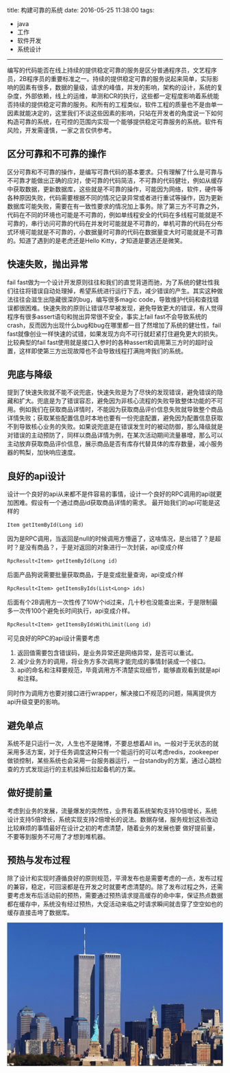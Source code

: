 title: 构建可靠的系统
date: 2016-05-25 11:38:00
tags:
- java
- 工作
- 软件开发
- 系统设计

---

编写的代码能否在线上持续的提供稳定可靠的服务是区分普通程序员，文艺程序员，2B程序员的重要标准之一。持续的提供稳定可靠的服务说起来简单，实际影响的因素有很多，数据的量级，请求的峰值，并发的影响，架构的设计，系统的复杂度，外部依赖，线上的运维，单测和CR的执行，这些都一定程度影响着系统能否持续的提供稳定可靠的服务。和所有的工程类似，软件工程的质量也不是由单一因素就能决定的，这里我们不谈这些因素的影响，只站在开发者的角度说一下如何构造可靠的系统，在可控的范围内实现一个能够提供稳定可靠服务的系统。软件有风险，开发需谨慎，一家之言仅供参考。

## 区分可靠和不可靠的操作

区分可靠和不可靠的操作，是编写可靠代码的基本要求。只有理解了什么是可靠与不可靠才能做出正确的应对，使可靠的代码简洁，不可靠的代码健壮，例如从缓存中获取数据，更新数据库，这些就是不可靠的操作，可能因为网络，软件，硬件等各种原因失败，代码需要根据不同的情况记录异常或者进行重试等操作，因为更新数据库可能失败，需要在有一致性要求的情况加上事务。除了第三方不可靠之外，代码在不同的环境也可能是不可靠的，例如单线程安全的代码在多线程可能就是不可靠的，串行访问可靠的代码在并发时可能就是不可靠的，单机可靠的代码在分布式环境可能就是不可靠的，小数据量时可靠的代码在数据量变大时可能就是不可靠的。知道了遇到的是老虎还是Hello Kitty，才知道是要逃还是微笑。

## 快速失败，抛出异常

fail fast做为一个设计开发原则往往和我们的直觉背道而驰，为了系统的健壮性我们往往将错误自动处理掉，希望系统进行运行下去，减少错误的产生。其实这种做法往往会滋生出隐藏很深的bug，编写很多magic code，导致维护代码和查找错误都很困难。快速失败的原则让错误尽早被发现，避免导致更大的错误，有人觉得程序有很多assert语句和抛出异常很不安全，事实上fail fast不会导致系统的crash，反而因为出现什么bug和bug在哪里都一目了然增加了系统的健壮性，fail fast就像创业一样快速的试错，如果发现方向不可行就赶紧打住避免更大的损失。比较典型的fail fast使用就是接口入参时的各种assert和调用第三方时的超时设置，这样即使第三方出现故障也不会导致线程打满拖垮我们的系统。

## 兜底与降级

提到了快速失败就不能不说兜底，快速失败是为了尽快的发现错误，避免错误的隐藏和扩大。兜底是为了错误容忍，避免因为非核心流程的失败导致整体功能的不可用。例如我们在获取商品详情时，不能因为获取商品评价信息失败就导致整个商品详情失败；获取某些配置信息时本地也要有一份兜底配置，避免因为配置信息获取不到导致核心业务的失败。如果说兜底是在错误发生时的被动防御，那么降级就是对错误的主动预防了，同样以商品详情为例，在某次活动期间流量暴增，那么可以主动放弃获取商品评价信息，展示商品是否有库存代替具体的库存数量，减小服务器的鸭梨，加快响应速度。

## 良好的api设计

设计一个良好的api从来都不是件容易的事情，设计一个良好的RPC调用的api就更加困难。假设有一个通过商品id获取商品详情的需求。
最开始我们的api可能是这样的

```
Item getItemById(Long id)
```

因为是RPC调用，当返回是null的时候调用方懵逼了，这啥情况，是出错了？是超时？是没有商品？，于是对返回的对象进行一次封装，api变成介样

```
RpcResult<Item> getItemById(Long id)
```

后面产品狗说需要批量获取商品，于是变成批量查询，api变成介样

```
RpcResult<Item> getItemsByIds(List<Long> ids)
```

后面有个2B调用方一次性传了10W个id过来，几十秒也没能查出来，于是限制最多一次传100个避免长时间执行，api变成介样。

```
RpcResult<Item> getItemsByIdsWithLimit(Long id)
```

可见良好的RPC的api设计需要考虑   
1. 返回值需要包含错误码，是业务异常还是网络异常，是否可以重试。   
2. 减少业务方的调用，将业务方多次调用才能完成的事情封装成一个接口。  
3. api的命名和注释要规范，毕竟调用方不清楚实现细节，能够直观看到就是api和注释。

同时作为调用方也要对接口进行wrapper，解决接口不规范的问题，隔离提供方api升级变更的影响。

## 避免单点

系统不是只运行一次，人生也不是赌博，不要总想着All in。一般对于无状态的就采用多活方案，对于任务调度这种只有一个能运行的可以考虑redis，zookeeper做锁控制，某些系统也会采用一台服务器运行，一台standby的方案，通过心跳检查的方式发现运行的主机挂掉后拉起备机的方案。

## 做好提前量

考虑到业务的发展，流量爆发的突然性，业界有着系统架构支持10倍增长，系统设计支持5倍增长，系统实现支持2倍增长的说法。数据存储，服务规划这些改动比较麻烦的事情最好在设计之初的考虑清楚，随着业务的发展也要
做好提前量，不要等到服务不可用了才想到堆机器。

## 预热与发布过程

除了设计和实现时遵循良好的原则规范，平滑发布也是需要考虑的一点，发布过程的兼容，稳定，可回滚都是在开发之时就要考虑清楚的。除了发布过程之外，还需要考虑发布后活动前的预热，需要通过预热请求提高缓存的命中率，保证热点数据都在缓存中，系统没有经过预热，大促活动来临之时请求瞬间就击穿了空空如也的缓存直接击垮了数据库。

![](http://raw.githubusercontent.com/minotaursu/minotaursu.github.io/source/images/towers.jpg?imageView/1/w/670/h/400)

